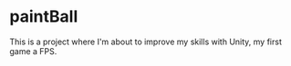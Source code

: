 # paintBall
This is a project where I'm about to improve my skills with Unity, my first game a FPS. 
